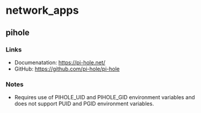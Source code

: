 # network_apps

## pihole

### Links

* Documenatation: <https://pi-hole.net/>
* GitHub: <https://github.com/pi-hole/pi-hole>

### Notes

* Requires use of PIHOLE_UID and PIHOLE_GID environment variables and does not support PUID and PGID environment variables.
